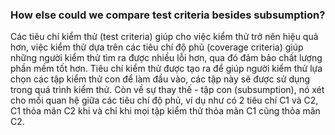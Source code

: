 ### How else could we compare test criteria besides subsumption?

Các tiêu chí kiểm thử (test criteria) giúp cho việc kiểm thử trở nên hiệu quả hơn, việc kiểm thử dựa trên các tiêu chí độ phủ (coverage criteria) giúp những người kiểm thử tìm ra được nhiều lỗi hơn, qua đó đảm bảo chất lượng phần mềm tốt hơn. Tiêu chí kiểm thử được tạo ra để giúp người kiểm thử lựa chọn các tập kiểm thử con để làm đầu vào, các tập này sẽ được sử dụng trong quá trình kiểm thử. Còn về sự thay thế - tập con (subsumption), nó xét cho mối quan hệ giữa các tiêu chí độ phủ, ví dụ như có 2 tiêu chí C1 và C2, C1 thỏa mãn C2 khi và chỉ khi mọi tập kiểm thử thỏa mãn C1 cũng thỏa mãn C2.
